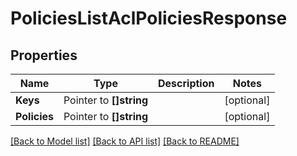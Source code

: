 # PoliciesListAclPoliciesResponse


## Properties

Name | Type | Description | Notes
------------ | ------------- | ------------- | -------------
**Keys** | Pointer to **[]string** |  | [optional] 
**Policies** | Pointer to **[]string** |  | [optional] 





[[Back to Model list]](../README.md#documentation-for-models) [[Back to API list]](../README.md#documentation-for-api-endpoints) [[Back to README]](../README.md)


